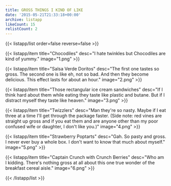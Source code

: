 ```yaml
---
title: GROSS THINGS I KIND OF LIKE
date: '2015-05-21T21:33:18+00:00'
archive: listapp
likeCount: 15
relistCount: 2
---
```


{{< listapp/list order=false reverse=false >}}

   {{< listapp/item title="Chocodiles"
      desc="I hate twinkles but Chocodiles are kind of yummy."
      image="1.png" >}}

   {{< listapp/item title="Salsa Verde Doritos"
      desc="The first one tastes so gross. The second one is like eh, not so bad. And then they become delicious. This effect lasts for about an hour."
      image="2.png" >}}

   {{< listapp/item title="Those rectangular ice cream sandwiches"
      desc="If I think hard about them while eating they taste like plastic and butane. But if I distract myself they taste like heaven."
      image="3.png" >}}

   {{< listapp/item title="Twizzlers"
      desc="Man they're so nasty. Maybe if I eat three at a time I'll get through the package faster. (Side note: red vines are straight up gross and if you eat them and are anyone other than my poor confused wife or daughter, I don't like you.)"
      image="4.png" >}}

   {{< listapp/item title="Strawberry Poptarts"
      desc="Gah. So pasty and gross. I never ever buy a whole box. I don't want to know that much about myself."
      image="5.png" >}}

   {{< listapp/item title="Captain Crunch with Crunch Berries"
      desc="Who am I kidding. There's nothing gross at all about this one true wonder of the breakfast cereal aisle."
      image="6.png" >}}

{{< /listapp/list >}}
